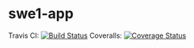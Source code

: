# swe1-app
Travis CI: [![Build Status](https://app.travis-ci.com/jk1257/swe1-app.svg?branch=main)](https://app.travis-ci.com/jk1257/swe1-app)
Coveralls: [![Coverage Status](https://coveralls.io/repos/github/jk1257/swe1-app/badge.svg)](https://coveralls.io/github/jk1257/swe1-app)
